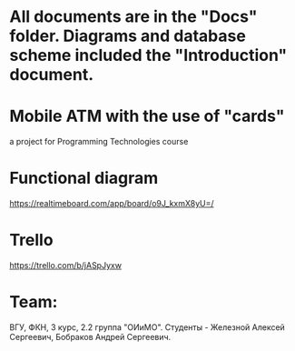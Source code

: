 # All documents are in the "Docs" folder. Diagrams and database scheme included the "Introduction" document.


# Mobile ATM with the use of "cards"
a project for Programming Technologies course

# Functional diagram
 https://realtimeboard.com/app/board/o9J_kxmX8yU=/

# Trello
 https://trello.com/b/jASpJyxw
 
# Team:
ВГУ, ФКН, 3 курс, 2.2 группа "ОИиМО".
Студенты - Железной Алексей Сергеевич, Бобраков Андрей Сергеевич.

